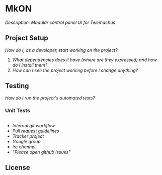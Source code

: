 # MkON

_Description: Modular control panel UI for Telemachus_

## Project Setup

_How do I, as a developer, start working on the project?_ 

1. _What dependencies does it have (where are they expressed) and how do I install them?_
2. _How can I see the project working before I change anything?_

## Testing

_How do I run the project's automated tests?_

### Unit Tests

## 

- _Internal git workflow_
- _Pull request guidelines_
- _Tracker project_
- _Google group_
- _irc channel_
- _"Please open github issues"_

## License
